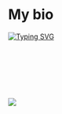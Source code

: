 # **My bio**

<a href="https://git.io/typing-svg"><img src="https://readme-typing-svg.demolab.com?font=Times&weight=900&size=30&duration=1500&pause=1000&color=F7F5D1&center=true&multiline=true&random=false&width=435&lines=Hi%2C+nice+to+meet+you.I'm+Alfred+Augustine" alt="Typing SVG" /></a>
<br />
<br />
<br />
<br />
<br />
<br />
<br />
<p align="left">
  <a href="https://skillicons.dev">
    <img src="https://skillicons.dev/icons?i=git,c,cpp,vim,py,arduino,bash,powershell" />
  </a>
</p>
<!--
**AsbestosLampshade/AsbestosLampshade** is a ✨ _special_ ✨ repository because its `README.md` (this file) appears on your GitHub profile.

Here are some ideas to get you started:

- 🔭 I’m currently working on ...
- 🌱 I’m currently learning ...
- 👯 I’m looking to collaborate on ...
- 🤔 I’m looking for help with ...
- 💬 Ask me about ...
- 📫 How to reach me: ...
- 😄 Pronouns: ...
- ⚡ Fun fact: ...
-->
